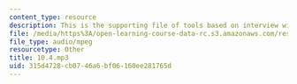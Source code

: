 ```yaml
---
content_type: resource
description: This is the supporting file of tools based on interview with your teacher.
file: /media/https%3A/open-learning-course-data-rc.s3.amazonaws.com/res-21g-003-learning-chinese-a-foundation-course-in-mandarin-spring-2011/315d4728cb0746a6bf06160ee281765d_10.4.mp3
file_type: audio/mpeg
resourcetype: Other
title: 10.4.mp3
uid: 315d4728-cb07-46a6-bf06-160ee281765d
---
```

